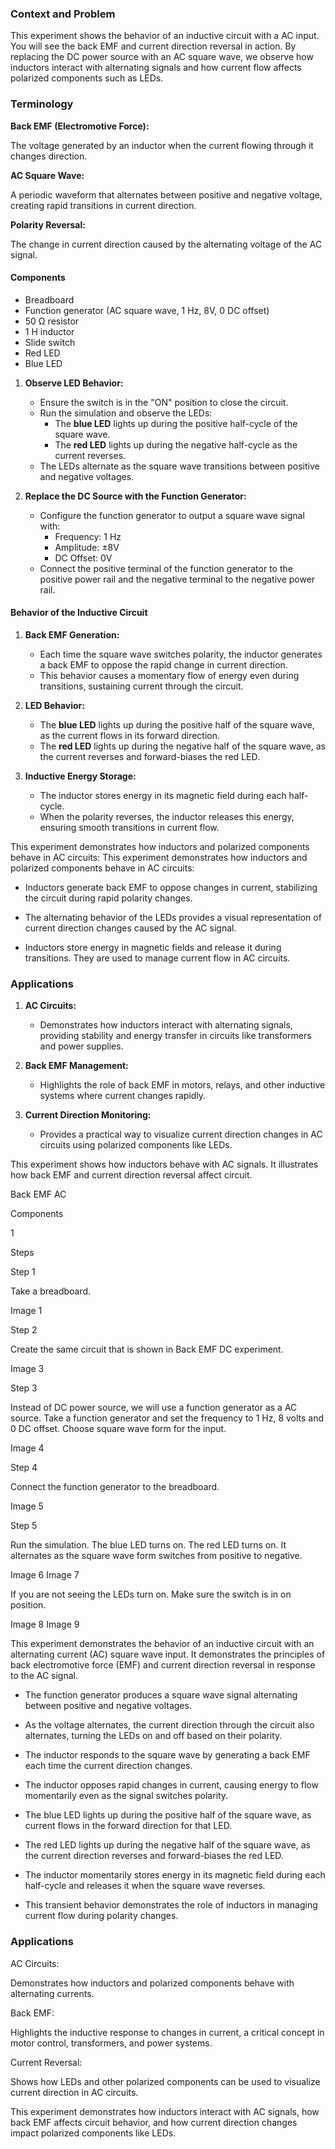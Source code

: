 ### Context and Problem

This experiment shows the behavior of an inductive circuit with a AC input. You will see the back EMF and current direction reversal in action. By replacing the DC power source with an AC square wave, we observe how inductors interact with alternating signals and how current flow affects polarized components such as LEDs.

### Terminology

**Back EMF (Electromotive Force):** 

The voltage generated by an inductor when the current flowing through it changes direction.

**AC Square Wave:** 

A periodic waveform that alternates between positive and negative voltage, creating rapid transitions in current direction.

**Polarity Reversal:** 

The change in current direction caused by the alternating voltage of the AC signal.

#### Components

- Breadboard
- Function generator (AC square wave, 1 Hz, 8V, 0 DC offset)
- 50 Ω resistor
- 1 H inductor
- Slide switch
- Red LED
- Blue LED


1. **Observe LED Behavior:**
   - Ensure the switch is in the "ON" position to close the circuit.
   - Run the simulation and observe the LEDs:
     - The **blue LED** lights up during the positive half-cycle of the square wave.
     - The **red LED** lights up during the negative half-cycle as the current reverses.
   - The LEDs alternate as the square wave transitions between positive and negative voltages.


2. **Replace the DC Source with the Function Generator:**
   - Configure the function generator to output a square wave signal with:
     - Frequency: 1 Hz
     - Amplitude: ±8V
     - DC Offset: 0V
   - Connect the positive terminal of the function generator to the positive power rail and the negative terminal to the negative power rail.

#### Behavior of the Inductive Circuit

1. **Back EMF Generation:**
   - Each time the square wave switches polarity, the inductor generates a back EMF to oppose the rapid change in current direction.
   - This behavior causes a momentary flow of energy even during transitions, sustaining current through the circuit.

2. **LED Behavior:**
   - The **blue LED** lights up during the positive half of the square wave, as the current flows in its forward direction.
   - The **red LED** lights up during the negative half of the square wave, as the current reverses and forward-biases the red LED.

3. **Inductive Energy Storage:**
   - The inductor stores energy in its magnetic field during each half-cycle.
   - When the polarity reverses, the inductor releases this energy, ensuring smooth transitions in current flow.

This experiment demonstrates how inductors and polarized components behave in AC circuits:
This experiment demonstrates how inductors and polarized components behave in AC circuits:

   - Inductors generate back EMF to oppose changes in current, stabilizing the circuit during rapid polarity changes.

   - The alternating behavior of the LEDs provides a visual representation of current direction changes caused by the AC signal.

   - Inductors store energy in magnetic fields and release it during transitions. They are used to manage current flow in AC circuits.

### Applications

1. **AC Circuits:**
   - Demonstrates how inductors interact with alternating signals, providing stability and energy transfer in circuits like transformers and power supplies.

2. **Back EMF Management:**
   - Highlights the role of back EMF in motors, relays, and other inductive systems where current changes rapidly.

3. **Current Direction Monitoring:**
   - Provides a practical way to visualize current direction changes in AC circuits using polarized components like LEDs.

This experiment shows how inductors behave with AC signals. It illustrates how back EMF and current direction reversal affect circuit.

Back EMF AC

Components

1

Steps

Step 1

Take a breadboard.

Image 1

Step 2

Create the same circuit that is shown in Back EMF DC experiment.

Image 3

Step 3

Instead of DC power source, we will use a function generator as a AC source. Take a function generator and set the frequency to 1 Hz, 8 volts and 0 DC offset. Choose square wave form for the input.

Image 4

Step 4

Connect the function generator to the breadboard.

Image 5

Step 5

Run the simulation. The blue LED turns on. The red LED turns on. It alternates as the square wave form switches from positive to negative.

Image 6
Image 7

If you are not seeing the LEDs turn on. Make sure the switch is in on position.

Image 8
Image 9

This experiment demonstrates the behavior of an inductive circuit with an alternating current (AC) square wave input. It demonstrates the principles of back electromotive force (EMF) and current direction reversal in response to the AC signal.

   - The function generator produces a square wave signal alternating between positive and negative voltages.
   - As the voltage alternates, the current direction through the circuit also alternates, turning the LEDs on and off based on their polarity.

   - The inductor responds to the square wave by generating a back EMF each time the current direction changes.
   - The inductor opposes rapid changes in current, causing energy to flow momentarily even as the signal switches polarity.

   - The blue LED lights up during the positive half of the square wave, as current flows in the forward direction for that LED.
   - The red LED lights up during the negative half of the square wave, as the current direction reverses and forward-biases the red LED.

   - The inductor momentarily stores energy in its magnetic field during each half-cycle and releases it when the square wave reverses.
   - This transient behavior demonstrates the role of inductors in managing current flow during polarity changes.

### Applications

AC Circuits:

Demonstrates how inductors and polarized components behave with alternating currents.

Back EMF:

Highlights the inductive response to changes in current, a critical concept in motor control, transformers, and power systems.

Current Reversal:

Shows how LEDs and other polarized components can be used to visualize current direction in AC circuits.

This experiment demonstrates how inductors interact with AC signals, how back EMF affects circuit behavior, and how current direction changes impact polarized components like LEDs.
